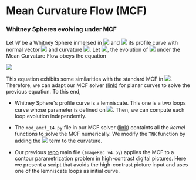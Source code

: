 # Mean Curvature Flow  (MCF)

### Whitney Spheres evolving under MCF

Let _W_ be a Whitney Sphere inmersed in <img src="https://latex.codecogs.com/svg.image?\mathbb{C}^{m}"> and <img src="https://latex.codecogs.com/svg.image?z(s)">  its profile curve with normal vector <img src="https://latex.codecogs.com/svg.image?\mathbf{n}"> and curvature <img src="https://latex.codecogs.com/svg.image?\kappa&space;">. Let <img src="https://latex.codecogs.com/svg.image?p=\left<&space;z,\mathbf{n}\right>/|z|^2">, the evolution of <img src="https://latex.codecogs.com/svg.image?z(s)"> under the Mean Curvature Flow obeys the equation

<img src="https://latex.codecogs.com/svg.image?\frac{\partial&space;z}{\partial&space;t}=(\kappa&space;&plus;&space;(m&plus;1)p)\mathbf{n}">

This equation exhibits some similarities with the standard MCF in <img src="https://latex.codecogs.com/svg.image?\mathbb{R}^{2}">. Therefore, we can adapt our MCF solver ([link](https://github.com/V3du4rd0/AMCF)) for planar curves to solve the previous equation. To this end,

* Whitney Sphere's profile curve is a lemniscate. This one is a two loops curve whose parameter is defined on <img src="https://latex.codecogs.com/svg.image?\left&space;(&space;-\pi&space;,0&space;\right&space;)\cup&space;\left&space;(&space;0,\pi&space;&space;\right&space;)">. Then, we can compute each loop evolution independently.

* The `mod_amcf_14.py` file in our MCF solver ([link](https://github.com/V3du4rd0/AMCF)) containts all the _kernel_ functions to solve the MCF numerically. We modify the `TNK` function by adding the <img src="https://latex.codecogs.com/svg.image?\left&space;(&space;m&plus;1&space;\right&space;)p"> term to the curvature.

* Our previous [repo](https://github.com/V3du4rd0/AMCF) main file (`ImageRec_v4.py`) applies the MCF to a contour parametrization problem in high-contrast digital pictures. Here we present a script that avoids the high-contrast picture input and uses one of the lemniscate loops as initial curve.
